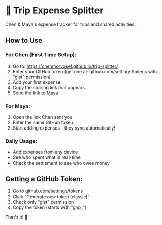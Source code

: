 # 🌸 Trip Expense Splitter

Chen & Maya's expense tracker for trips and shared activities.

## How to Use

### For Chen (First Time Setup):
1. Go to: https://chenmoryosef.github.io/trip-splitter/
2. Enter your GitHub token (get one at: github.com/settings/tokens with "gist" permission)
3. Add your first expense
4. Copy the sharing link that appears
5. Send the link to Maya

### For Maya:
1. Open the link Chen sent you
2. Enter the same GitHub token 
3. Start adding expenses - they sync automatically!

### Daily Usage:
- Add expenses from any device
- See who spent what in real-time  
- Check the settlement to see who owes money

## Getting a GitHub Token:
1. Go to github.com/settings/tokens
2. Click "Generate new token (classic)"
3. Check only "gist" permission
4. Copy the token (starts with "ghp_")

That's it! 🎉
